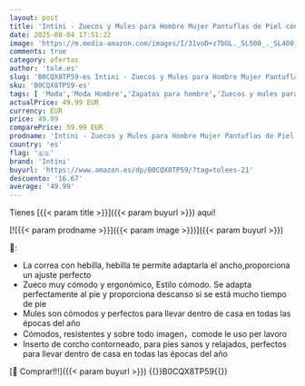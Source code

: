 ```yaml
---
layout: post
title: 'Intini - Zuecos y Mules para Hombre Mujer Pantuflas de Piel con Corcho Cerradas Zapatillas de Jardín Sandalias con Hebilla Ajustables Cómoda Negro 36'
date: 2025-08-04 17:51:22
image: 'https://m.media-amazon.com/images/I/31voD+z7bOL._SL500_._SL400_.jpg'
comments: true
category: ofertas
author: 'tole.es'
slug: 'B0CQX8TP59-es Intini - Zuecos y Mules para Hombre Mujer Pantuflas de...'
sku: 'B0CQX8TP59-es'
tags: [ 'Moda','Moda Hombre','Zapatos para hombre','Zuecos y mules para hombre','intini','zuecos','🇪🇸', ]
actualPrice: 49.99 EUR
currency: EUR
price: 49.99
comparePrice: 59.99 EUR
prodname: 'Intini - Zuecos y Mules para Hombre Mujer Pantuflas de Piel con Corcho Cerradas Zapatillas de Jardín Sandalias con Hebilla Ajustables Cómoda Negro 36'
country: 'es'
flag: '🇪🇸'
brand: 'Intini'
buyurl: 'https://www.amazon.es/dp/B0CQX8TP59/?tag=tolees-21'
descuento: '16.67'
average: '49.99'
---
```


Tienes [{{< param title >}}]({{< param buyurl >}}) aqui!

[![{{< param prodname >}}]({{< param image >}})]({{< param buyurl >}})

🔎:

- La correa con hebilla, hebilla te permite adaptarla el ancho,proporciona un ajuste perfecto
- Zueco muy cómodo y ergonómico, Estilo cómodo. Se adapta perfectamente al pie y proporciona descanso si se está mucho tiempo de pie
- Mules son cómodos y perfectos para llevar dentro de casa en todas las épocas del año
- Cómodos, resistentes y sobre todo imagen，comode le uso per lavoro
- Inserto de corcho contorneado, para pies sanos y relajados, perfectos para llevar dentro de casa en todas las épocas del año

[🛒 Comprar!!!]({{< param buyurl >}})
{{<world>}}B0CQX8TP59{{</world>}}
